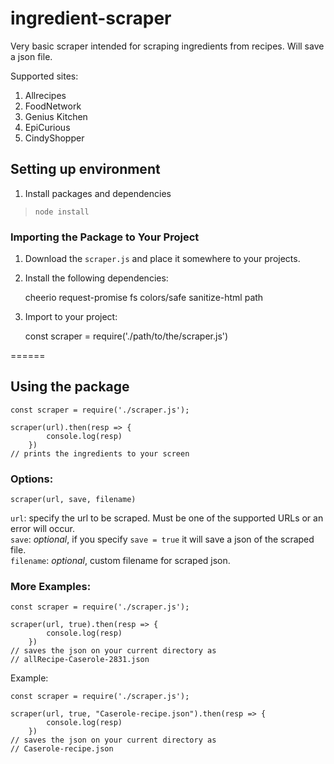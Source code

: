 ﻿# ingredient-scraper

Very basic scraper intended for scraping ingredients from recipes. Will save a json file.

Supported sites:  
1) Allrecipes  
2) FoodNetwork  
3) Genius Kitchen  
4) EpiCurious  
5) CindyShopper  

## Setting up environment
1) Install packages and dependencies   
> ```node install```  

### Importing the Package to Your Project  
1) Download the ```scraper.js``` and place it somewhere to your projects.  
2) Install the following dependencies:  
    
    cheerio
    request-promise
    fs
    colors/safe
    sanitize-html
    path

3) Import to your project:  

    const scraper = require('./path/to/the/scraper.js')

======

## Using the package  

    const scraper = require('./scraper.js');

    scraper(url).then(resp => {
            console.log(resp)
        })
    // prints the ingredients to your screen

### Options:
    
    scraper(url, save, filename)

```url```: specify the url to be scraped. Must be one of the supported URLs or an error will occur.   
```save```: *optional*, if you specify ```save = true``` it will save a json of the scraped file.  
```filename```: *optional*, custom filename for scraped json.  

### More Examples:
    const scraper = require('./scraper.js');

    scraper(url, true).then(resp => {
            console.log(resp)
        })
    // saves the json on your current directory as
    // allRecipe-Caserole-2831.json

Example:

    const scraper = require('./scraper.js');

    scraper(url, true, "Caserole-recipe.json").then(resp => {
            console.log(resp)
        })
    // saves the json on your current directory as
    // Caserole-recipe.json

    
